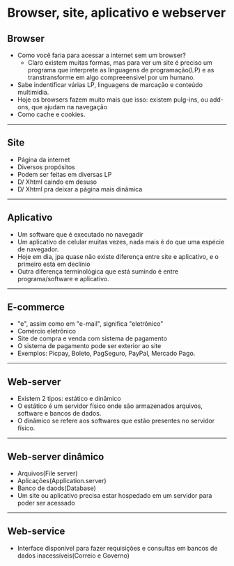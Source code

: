 # Browser, site, aplicativo e webserver

## Browser
+ Como você faria para acessar a internet sem um browser?
   + Claro existem muitas formas, mas para ver um site é preciso um programa que interprete as linguagens de programação(LP) e as transtransforme em algo compreeensivel por um humano.
+ Sabe indentificar várias LP, linguagens de marcação e conteúdo multimídia.
+ Hoje os browsers fazem muito mais que isso: existem pulg-ins, ou add-ons, que ajudam na navegação
+ Como cache e cookies.

------------------
## Site
+ Página da internet
+ Diversos propósitos
+ Podem ser feitas em diversas LP
+ D/ Xhtml caindo em desuso
+ D/ Xhtml pra deixar a página mais dinâmica

----------------------
## Aplicativo
+ Um software que é executado no navegadir
+ Um aplicativo de celular muitas vezes, nada mais é do que uma espécie de navegador.
+ Hoje em dia, jpa quase não existe diferença entre site e aplicativo, e o primeiro está em declínio
+ Outra diferença terminológica que está sumindo é entre programa/software e aplicativo.

---------------------
## E-commerce
+ "e", assim como em "e-mail", significa "eletrônico"
+ Comércio eletrônico
+ Site de compra e venda com sistema de pagamento
+ O sistema de pagamento pode ser exterior ao site
+ Exemplos: Picpay, Boleto, PagSeguro, PayPal, Mercado Pago.

----------
## Web-server
+ Existem  2 tipos: estático e dinâmico
+ O estático é um servidor físico onde são armazenados arquivos, software e bancos de dados.
+ O dinâmico se refere aos softwares que estão presentes no servidor físico.

--------------------
## Web-server dinâmico
+ Arquivos(File server)
+ Aplicações(Application.server)
+ Banco de daods(Database)
+ Um site ou aplicativo precisa estar hospedado em um servidor para poder ser acessado

----------------
## Web-service
+ Interface disponível para fazer requisições e consultas em bancos de dados inacessíveis(Correio e Governo)